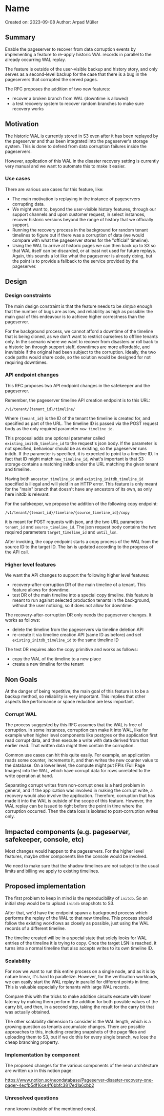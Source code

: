 # Name

Created on: 2023-09-08
Author: Arpad Müller

## Summary

Enable the pageserver to recover from data corruption events by implementing
a feature to re-apply historic WAL records in parallel to the already occurring
WAL replay.

The feature is outside of the user-visible backup and history story, and only
serves as a second-level backup for the case that there is a bug in the
pageservers that corrupted the served pages.

The RFC proposes the addition of two new features:
* recover a broken branch from WAL (downtime is allowed)
* a test recovery system to recover random branches to make sure recovery works

## Motivation

The historic WAL is currently stored in S3 even after it has been replayed by
the pageserver and thus been integrated into the pageserver's storage system.
This is done to defend from data corruption failures inside the pageservers.

However, application of this WAL in the disaster recovery setting is currently
very manual and we want to automate this to make it easier.

### Use cases

There are various use cases for this feature, like:

* The main motivation is replaying in the instance of pageservers corrupting
  data.
* We might want to, beyond the user-visible history features, through our
  support channels and upon customer request, in select instances, recover
  historic versions beyond the range of history that we officially support.
* Running the recovery process in the background for random tenant timelines
  to figure out if there was a corruption of data (we would compare with what
  the pageserver stores for the "official" timeline).
* Using the WAL to arrive at historic pages we can then back up to S3 so that
  WAL itself can be discarded, or at least not used for future replays.
  Again, this sounds a lot like what the pageserver is already doing, but the
  point is to provide a fallback to the service provided by the pageserver.

## Design

### Design constraints

The main design constraint is that the feature needs to be *simple* enough that
the number of bugs are as low, and reliability as high as possible: the main
goal of this endeavour is to achieve higher correctness than the pageserver.

For the background process, we cannot afford a downtime of the timeline that is
being cloned, as we don't want to restrict ourselves to offline tenants only.
In the scenario where we want to recover from disasters or roll back to a
historic lsn through support staff, downtimes are more affordable, and
inevitable if the original had been subject to the corruption. Ideally, the
two code paths would share code, so the solution would be designed for not
requiring downtimes.

### API endpoint changes

This RFC proposes two API endpoint changes in the safekeeper and the
pageserver.

Remember, the pageserver timeline API creation endpoint is to this URL:

```
/v1/tenant/{tenant_id}/timeline/
```

Where `{tenant_id}` is the ID of the tenant the timeline is created for,
and specified as part of the URL. The timeline ID is passed via the POST
request body as the only required parameter `new_timeline_id`.

This proposal adds one optional parameter called
`existing_initdb_timeline_id` to the request's json body. If the parameter
is not specified, behaviour should be as existing, so the pageserver runs
initdb.
If the parameter is specified, it is expected to point to a timeline ID.
In fact that ID might match `new_timeline_id`, what's important is that
S3 storage contains a matching initdb under the URL matching the given
tenant and timeline.

Having both `ancestor_timeline_id` and `existing_initdb_timeline_id`
specified is illegal and will yield in an HTTP error. This feature is
only meant for the "main" branch that doesn't have any ancestors
of its own, as only here initdb is relevant.

For the safekeeper, we propose the addition of the following copy endpoint:

```
/v1/tenant/{tenant_id}/timeline/{source_timeline_id}/copy
```
it is meant for POST requests with json, and the two URL parameters
`tenant_id` and `source_timeline_id`. The json request body contains
the two required parameters `target_timeline_id` and `until_lsn`.

After invoking, the copy endpoint starts a copy process of the WAL from
the source ID to the target ID. The lsn is updated according to the
progress of the API call.

### Higher level features

We want the API changes to support the following higher level features:

* recovery-after-corruption DR of the main timeline of a tenant. This
  feature allows for downtime.
* test DR of the main timeline into a special copy timeline. this feature
  is meant to run against selected production tenants in the background,
  without the user noticing, so it does not allow for downtime.

The recovery-after-corruption DR only needs the pageserver changes.
It works as follows:

* delete the timeline from the pageservers via timeline deletion API
* re-create it via timeline creation API (same ID as before) and set
  `existing_initdb_timeline_id` to the same timeline ID

The test DR requires also the copy primitive and works as follows:

* copy the WAL of the timeline to a new place
* create a new timeline for the tenant

## Non Goals

At the danger of being repetitive, the main goal of this feature is to be a
backup method, so reliability is very important. This implies that other
aspects like performance or space reduction are less important.

### Corrupt WAL

The process suggested by this RFC assumes that the WAL is free of corruption.
In some instances, corruption can make it into WAL, like for example when
higher level components like postgres or the application first read corrupt
data, and then execute a write with data derived from that earlier read. That
written data might then contain the corruption.

Common use cases can hit this quite easily. For example, an application reads
some counter, increments it, and then writes the new counter value to the
database.
On a lower level, the compute might put FPIs (Full Page Images) into the WAL,
which have corrupt data for rows unrelated to the write operation at hand.

Separating corrupt writes from non-corrupt ones is a hard problem in general,
and if the application was involved in making the corrupt write, a recovery
would also involve the application. Therefore, corruption that has made it into
the WAL is outside of the scope of this feature. However, the WAL replay can be
issued to right before the point in time where the corruption occurred. Then the
data loss is isolated to post-corruption writes only.

## Impacted components (e.g. pageserver, safekeeper, console, etc)

Most changes would happen to the pageservers.
For the higher level features, maybe other components like the console would
be involved.

We need to make sure that the shadow timelines are not subject to the usual
limits and billing we apply to existing timelines.

## Proposed implementation

The first problem to keep in mind is the reproducibility of `initdb`.
So an initial step would be to upload `initdb` snapshots to S3.

After that, we'd have the endpoint spawn a background process which
performs the replay of the WAL to that new timeline. This process should
follow the existing workflows as closely as possible, just using the
WAL records of a different timeline.

The timeline created will be in a special state that solely looks for WAL
entries of the timeline it is trying to copy. Once the target LSN is reached,
it turns into a normal timeline that also accepts writes to its own
timeline ID.

### Scalability

For now we want to run this entire process on a single node, and as
it is by nature linear, it's hard to parallelize. However, for the
verification workloads, we can easily start the WAL replay in parallel
for different points in time. This is valuable especially for tenants
with large WAL records.

Compare this with the tricks to make addition circuits execute with
lower latency by making them perform the addition for both possible
values of the carry bit, and then, in a second step, taking the
result for the carry bit that was actually obtained.

The other scalability dimension to consider is the WAL length, which
is a growing question as tenants accumulate changes. There are
possible approaches to this, including creating snapshots of the
page files and uploading them to S3, but if we do this for every single
branch, we lose the cheap branching property.

### Implementation by component

The proposed changes for the various components of the neon architecture
are written up in this notion page:

https://www.notion.so/neondatabase/Pageserver-disaster-recovery-one-pager-4ecfb5df16ce4f6bbfc3817ed1a6cbb2

### Unresolved questions

none known (outside of the mentioned ones).
